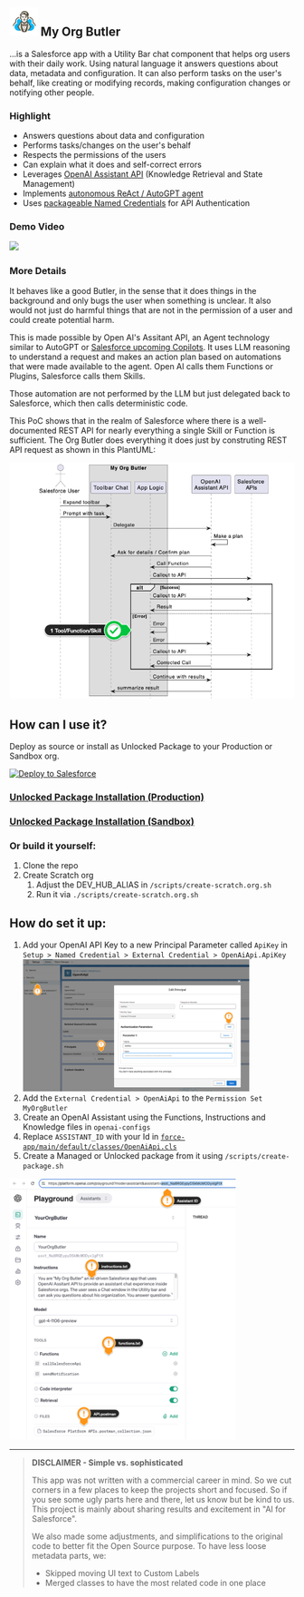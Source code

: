 ## <img src="resources/logo.png" width="50"/> My Org Butler

...is a Salesforce app with a Utility Bar chat component that helps org users with their daily work. Using natural language it answers questions about data, metadata and configuration. It can also perform tasks on the user's behalf, like creating or modifying records, making configuration changes or notifying other people.

### Highlight

- Answers questions about data and configuration
- Performs tasks/changes on the user's behalf
- Respects the permissions of the users
- Can explain what it does and self-correct errors
- Leverages [OpenAI Assistant API](https://platform.openai.com/docs/assistants/overview) (Knowledge Retrieval and State Management)
- Implements [autonomous ReAct / AutoGPT agent](https://arxiv.org/pdf/2210.03629.pdf)
- Uses [packageable Named Credentials](/Users/rsoesemann/dev/aquivalabs-open-source/my-org-butler/force-app/main/default/namedCredentials/OpenAiApi.namedCredential-meta.xml) for API Authentication

### Demo Video

[![](http://img.youtube.com/vi/fcNnBZFvQHc/hqdefault.jpg)](https://youtu.be/fcNnBZFvQHc "")

### More Details

It behaves like a good Butler, in the sense that it does things in the background and only bugs the user when something is unclear. It also would not just do harmful things that are not in the permission of a user and could create potential harm.

This is made possible by Open AI's Assitant API, an Agent technology similar to AutoGPT or [Salesforce upcoming Copilots](https://salesforce.vidyard.com/watch/rZYjTDQ956yQ8sCcE879dV). It uses LLM reasoning to understand a request and makes an action plan based on automations that were made available to the agent. Open AI calls them Functions or Plugins, Salesforce calls them Skills.

Those automation are not performed by the LLM but just delegated back to Salesforce, which then calls deterministic code.

This PoC shows that in the realm of Salesforce where there is a well-documented REST API for nearly everything a single Skill or Function is sufficient. The Org Butler does everything it does just by construting REST API request as shown in this PlantUML:

![](/resources/plantuml.png)

## How can I use it?

Deploy as source or install as Unlocked Package to your Production or Sandbox org.

<a href="https://githubsfdeploy.herokuapp.com?owner=aquivalabs&amp;repo=my-org-butler">
  <img src="https://raw.githubusercontent.com/afawcett/githubsfdeploy/master/src/main/webapp/resources/img/deploy.png" alt="Deploy to Salesforce" />
</a>

### [Unlocked Package Installation (Production)](https://login.salesforce.com/packaging/installPackage.apexp?p0=04tVI0000002cdtYAA)

### [Unlocked Package Installation (Sandbox)](https://test.salesforce.com/packaging/installPackage.apexp?p0=04tVI0000002cdtYAA)

### Or build it yourself:

1. Clone the repo
1. Create Scratch org
    1. Adjust the DEV_HUB_ALIAS in `/scripts/create-scratch.org.sh`
    1. Run it via `./scripts/create-scratch.org.sh`

## How do set it up:
1. Add your OpenAI API Key to a new Principal Parameter called `ApiKey` in `Setup > Named Credential > External Credential > OpenAiApi.ApiKey` <img src="resources/apikey.png" width="400" />
1. Add the `External Credential > OpenAiApi` to the `Permission Set MyOrgButler` 
1. Create an OpenAI Assistant using the Functions, Instructions and Knowledge files in `openai-configs`
1. Replace `ASSISTANT_ID` with your Id in [`force-app/main/default/classes/OpenAiApi.cls`](force-app/main/default/classes/OpenAiApi.cls)
1. Create a Managed or Unlocked package from it using `/scripts/create-package.sh`


<img src="resources/assistant-setup.png" width="400" />


---

> __DISCLAIMER - Simple vs. sophisticated__
> 
> This app was not written with a commercial career in mind. So we cut corners in a few places to keep the projects short and focused. So if you see some ugly parts here 
> and there, let us know but be kind to us. This project is mainly about sharing 
> results and excitement in "AI for Salesforce".
> 
> We also made some adjustments, and simplifications to the original code to better 
> fit the Open Source purpose. To have less loose metadata parts, we:
> 
> - Skipped moving UI text to Custom Labels
> - Merged classes to have the most related code in one place